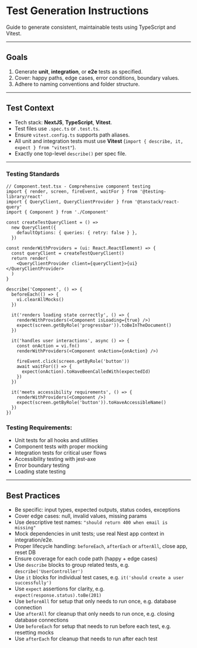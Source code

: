 # Test Generation Instructions

Guide to generate consistent, maintainable tests using TypeScript and Vitest.

---

## Goals

1. Generate **unit**, **integration**, or **e2e** tests as specified.
2. Cover: happy paths, edge cases, error conditions, boundary values.
3. Adhere to naming conventions and folder structure.

---

## Test Context

- Tech stack: **NextJS**, **TypeScript**, **Vitest**.
- Test files use `.spec.ts` or `.test.ts`.
- Ensure `vitest.config.ts` supports path aliases.
- All unit and integration tests must use **Vitest** (`import { describe, it, expect } from "vitest"`).
- Exactly one top-level `describe()` per spec file.

---

### Testing Standards

```tsx
// Component.test.tsx - Comprehensive component testing
import { render, screen, fireEvent, waitFor } from '@testing-library/react'
import { QueryClient, QueryClientProvider } from '@tanstack/react-query'
import { Component } from './Component'

const createTestQueryClient = () =>
  new QueryClient({
    defaultOptions: { queries: { retry: false } },
  })

const renderWithProviders = (ui: React.ReactElement) => {
  const queryClient = createTestQueryClient()
  return render(
    <QueryClientProvider client={queryClient}>{ui}</QueryClientProvider>
  )
}

describe('Component', () => {
  beforeEach(() => {
    vi.clearAllMocks()
  })

  it('renders loading state correctly', () => {
    renderWithProviders(<Component isLoading={true} />)
    expect(screen.getByRole('progressbar')).toBeInTheDocument()
  })

  it('handles user interactions', async () => {
    const onAction = vi.fn()
    renderWithProviders(<Component onAction={onAction} />)

    fireEvent.click(screen.getByRole('button'))
    await waitFor(() => {
      expect(onAction).toHaveBeenCalledWith(expectedId)
    })
  })

  it('meets accessibility requirements', () => {
    renderWithProviders(<Component />)
    expect(screen.getByRole('button')).toHaveAccessibleName()
  })
})
```

### Testing Requirements:

- Unit tests for all hooks and utilities
- Component tests with proper mocking
- Integration tests for critical user flows
- Accessibility testing with jest-axe
- Error boundary testing
- Loading state testing

---

## Best Practices

- Be specific: input types, expected outputs, status codes, exceptions
- Cover edge cases: null, invalid values, missing params
- Use descriptive test names: `"should return 400 when email is missing"`
- Mock dependencies in unit tests; use real Nest app context in integration/e2e.
- Proper lifecycle handling: `beforeEach`, `afterEach` or `afterAll`, close app, reset DB
- Ensure coverage for each code path (happy + edge cases)
- Use `describe` blocks to group related tests, e.g. `describe('UserController')`
- Use `it` blocks for individual test cases, e.g. `it('should create a user successfully')`
- Use `expect` assertions for clarity, e.g. `expect(response.status).toBe(201)`
- Use `beforeAll` for setup that only needs to run once, e.g. database connection
- Use `afterAll` for cleanup that only needs to run once, e.g. closing database connections
- Use `beforeEach` for setup that needs to run before each test, e.g. resetting mocks
- Use `afterEach` for cleanup that needs to run after each test
